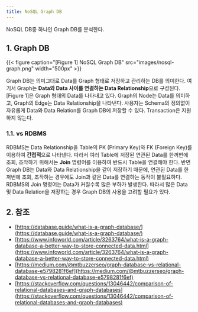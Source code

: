```yaml
---
title: NoSQL Graph DB
---
```


NoSQL DB중 하나인 Graph DB를 분석한다.

## 1. Graph DB

{{< figure caption="[Figure 1] NoSQL Graph DB" src="images/nosql-graph.png" width="500px" >}}

Graph DB는 의미그대로 Data를 Graph 형태로 저장하고 관리하는 DB를 의미한다. 여기서 Graph는 **Data와 Data 사이를 연결하는 Data Relationship**으로 구성된다. [Figure 1]은 Graph 형태의 Data를 나타내고 있다. Graph의 Node는 Data를 의미하고, Graph의 Edge는 Data Relationship을 나타낸다. 사용자는 Schema의 정의없이 자유롭게 Data와 Data Relation를 Graph DB에 저장할 수 있다. Transaction은 지원하지 않는다.

### 1.1. vs RDBMS

RDBMS는 Data Relationship을 Table의 PK (Primary Key)와 FK (Foreign Key)를 이용하여 **간접적**으로 나타낸다. 따라서 여러 Table에 저장된 연관된 Data를 한꺼번에 조회, 조작하기 위해서는 **Join** 명령어를 이용하여 반드시 Table을 연결해야 한다. 반면 Graph DB는 Data와 Data Relationship을 같이 저장하기 때문에, 연관된 Data를 한꺼번에 조회, 조작하는 경우에도 Join과 같은 Data를 연결하는 동작이 불필요하다. RDBMS의 Join 명령어는 Data가 커질수록 많은 부하가 발생한다. 따라서 많은 Data 및 Data Relation을 저장하는 경우 Graph DB의 사용을 고려할 필요가 있다.

## 2. 참조

* [https://database.guide/what-is-a-graph-database/](https://database.guide/what-is-a-graph-database/)
* [https://www.infoworld.com/article/3263764/what-is-a-graph-database-a-better-way-to-store-connected-data.html](https://www.infoworld.com/article/3263764/what-is-a-graph-database-a-better-way-to-store-connected-data.html)
* [https://medium.com/@mtbuzzerseo/graph-database-vs-relational-database-e5798281f6ef](https://medium.com/@mtbuzzerseo/graph-database-vs-relational-database-e5798281f6ef)
* [https://stackoverflow.com/questions/13046442/comparison-of-relational-databases-and-graph-databases](https://stackoverflow.com/questions/13046442/comparison-of-relational-databases-and-graph-databases)

